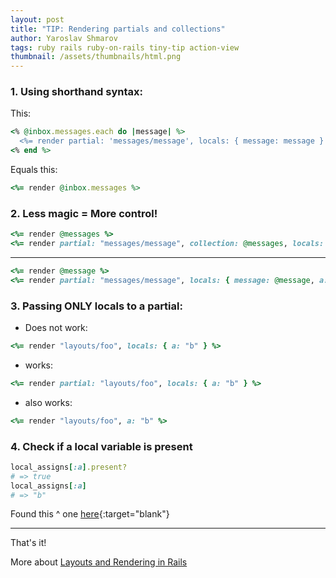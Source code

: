 ```yaml
---
layout: post
title: "TIP: Rendering partials and collections"
author: Yaroslav Shmarov
tags: ruby rails ruby-on-rails tiny-tip action-view
thumbnail: /assets/thumbnails/html.png
---
```


### 1. Using shorthand syntax:

This:

```ruby
<% @inbox.messages.each do |message| %>
  <%= render partial: 'messages/message', locals: { message: message } %>
<% end %>
```

Equals this:

```ruby
<%= render @inbox.messages %>
```

### 2. Less magic = More control!

```ruby
<%= render @messages %>
<%= render partial: "messages/message", collection: @messages, locals: { a: "b" } %>
```

****

```ruby
<%= render @message %>
<%= render partial: "messages/message", locals: { message: @message, a: "b" } %>
```

### 3. Passing ONLY locals to a partial:

* Does not work:

```ruby
<%= render "layouts/foo", locals: { a: "b" } %>
```

* works:

```ruby
<%= render partial: "layouts/foo", locals: { a: "b" } %>
```

* also works:

```ruby
<%= render "layouts/foo", a: "b" %>
```

### 4. Check if a local variable is present

```ruby
local_assigns[:a].present?
# => true
local_assigns[:a]
# => "b"
```

Found this ^ one [here](https://stackoverflow.com/a/23018557/5695646){:target="blank"}

****

That's it!

More about [Layouts and Rendering in Rails](https://guides.rubyonrails.org/layouts_and_rendering.html#rendering-collections)
